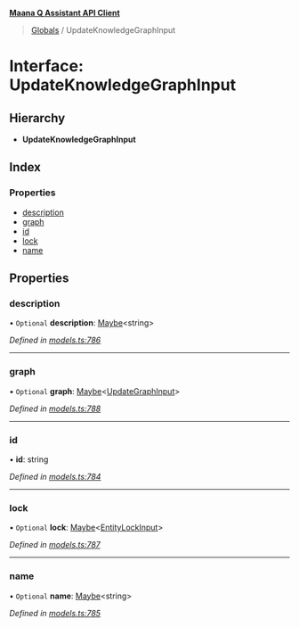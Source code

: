 **[Maana Q Assistant API Client](../README.md)**

> [Globals](../README.md) / UpdateKnowledgeGraphInput

# Interface: UpdateKnowledgeGraphInput

## Hierarchy

* **UpdateKnowledgeGraphInput**

## Index

### Properties

* [description](updateknowledgegraphinput.md#description)
* [graph](updateknowledgegraphinput.md#graph)
* [id](updateknowledgegraphinput.md#id)
* [lock](updateknowledgegraphinput.md#lock)
* [name](updateknowledgegraphinput.md#name)

## Properties

### description

• `Optional` **description**: [Maybe](../README.md#maybe)\<string>

*Defined in [models.ts:786](https://github.com/maana-io/q-assistant-client/blob/develop/src/models.ts#L786)*

___

### graph

• `Optional` **graph**: [Maybe](../README.md#maybe)\<[UpdateGraphInput](updategraphinput.md)>

*Defined in [models.ts:788](https://github.com/maana-io/q-assistant-client/blob/develop/src/models.ts#L788)*

___

### id

•  **id**: string

*Defined in [models.ts:784](https://github.com/maana-io/q-assistant-client/blob/develop/src/models.ts#L784)*

___

### lock

• `Optional` **lock**: [Maybe](../README.md#maybe)\<[EntityLockInput](entitylockinput.md)>

*Defined in [models.ts:787](https://github.com/maana-io/q-assistant-client/blob/develop/src/models.ts#L787)*

___

### name

• `Optional` **name**: [Maybe](../README.md#maybe)\<string>

*Defined in [models.ts:785](https://github.com/maana-io/q-assistant-client/blob/develop/src/models.ts#L785)*
